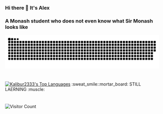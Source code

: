 ### Hi there 👋 It's Alex

### A Monash student who does not even know what Sir Monash looks like
<picture>
  <source media="(prefers-color-scheme: dark)" srcset="https://raw.githubusercontent.com/lxfriday/lxfriday/output/github-contribution-grid-snake-dark.svg">
  <source media="(prefers-color-scheme: light)" srcset="https://raw.githubusercontent.com/lxfriday/lxfriday/output/github-contribution-grid-snake.svg">
  <img alt="github contribution grid snake animation" src="https://raw.githubusercontent.com/lxfriday/lxfriday/output/github-contribution-grid-snake.svg">
</picture>

#
<div align="left"> 
  <a href="https://github.com/Kalibur2333"><img alt="Kalibur2333's Top Languages" src="https://denvercoder1-github-readme-stats.vercel.app/api/top-langs/?username=Kalibur2333&langs_count=8&layout=compact&theme=react&border_color=7F3FBF&bg_color=0D1117&title_color=F85D7F&icon_color=F8D866" height="192px" width="50%" margin_right= 50px/></a>
  <a align="right">    :sweat_smile::mortar_board: STILL LAERNING :muscle:</a>
</div>

#
![Visitor Count](https://profile-counter.glitch.me/Kalibur233/count.svg)



<!--
**Kalibur2333/Kalibur2333** is a ✨ _special_ ✨ repository because its `README.md` (this file) appears on your GitHub profile.

Here are some ideas to get you started:

- 🔭 I’m currently working on ...
- 🌱 I’m currently learning ...
- 👯 I’m looking to collaborate on ...
- 🤔 I’m looking for help with ...
- 💬 Ask me about ...
- 📫 How to reach me: ...
- 😄 Pronouns: ...
- ⚡ Fun fact: ...
  -->
